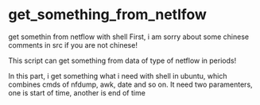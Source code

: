 # get_something_from_netlfow
get somethin from netflow with shell
First, i am sorry about some chinese comments in src if you are not chinese!

This script can get something from data of type of netflow in periods!

In this part, i get something what i need with shell in ubuntu, which combines cmds of nfdump, awk, date and so on.
It need two paramenters, one is start of time, another is end of time
